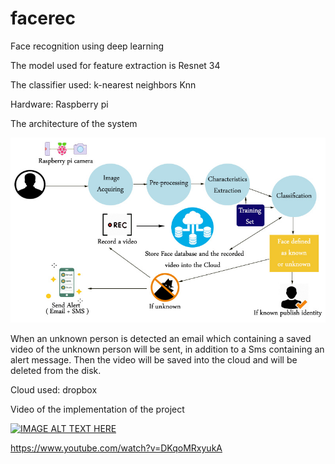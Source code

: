 # facerec
Face recognition using deep learning



The model used for feature extraction is Resnet 34 

The classifier used: k-nearest neighbors Knn 

Hardware: Raspberry pi

The architecture of the system


<img src="https://github.com/sarahfig1/facerec/blob/master/narch.jpg">

When an unknown person is detected an email which containing a saved video of the unknown person will be sent, in addition to a Sms containing an alert message. Then the video will be saved into the cloud and will be deleted from the disk.


Cloud used: dropbox



Video of the implementation of the project

[![IMAGE ALT TEXT HERE](https://img.youtube.com/vi/DKqoMRxyukA/0.jpg)](https://www.youtube.com/watch?v=DKqoMRxyukA)

https://www.youtube.com/watch?v=DKqoMRxyukA
